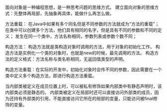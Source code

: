 面向对象是一种编程思想，是一种思考问题的思维方式。
建立面向对象的思维方式：先整体再局部，先抽象再具体，能做什么再怎么做。

方法重载：
在Java中如果有多个同名但是不同参数的方法就成为“方法的重载”；
在类中可以创建多个方法，他们具有相同的名字，但是具有不同的参数和不同的定义；
发生在同一个类中，方法名称相同，参数列表或参数个数不同；

构造方法：
构造方法就是类构造对象时调用的方法，用于对象的初始化工作。
构造方法是实例化一个类的对象时，也就是new的时候，最先调用的方法。
构造方法的定义格式：方法名称与类名称相同，无返回值类型的声明。

构造方法重载：在实际的开发中，初始化对象时会传不同的参数，因此需要在一个类中定义多个构造方法，即进行构造方法重载。

当内部类被定义在成员位置上时，可以被私有修饰如果内部类中有静态声明时，该内部类必须是静态的。
内部类被定义在局部时还可以直接访问外部类的成员，因为还持有外部类的引用，不能直接访问它所在的局部的变量，只能访问被final修饰的变量。